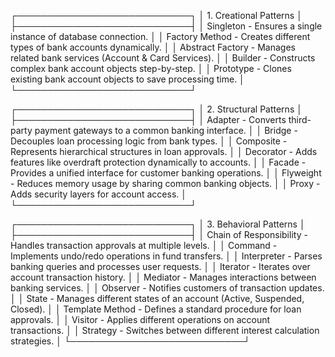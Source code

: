┌────────────────────────────┐
│  1. Creational Patterns   │
├────────────────────────────┤
│ Singleton    - Ensures a single instance of database connection.    │
│ Factory Method - Creates different types of bank accounts dynamically. │
│ Abstract Factory - Manages related bank services (Account & Card Services). │
│ Builder - Constructs complex bank account objects step-by-step. │
│ Prototype - Clones existing bank account objects to save processing time. │
└────────────────────────────┘

┌────────────────────────────┐
│  2. Structural Patterns    │
├────────────────────────────┤
│ Adapter - Converts third-party payment gateways to a common banking interface. │
│ Bridge - Decouples loan processing logic from bank types. │
│ Composite - Represents hierarchical structures in loan approvals. │
│ Decorator - Adds features like overdraft protection dynamically to accounts. │
│ Facade - Provides a unified interface for customer banking operations. │
│ Flyweight - Reduces memory usage by sharing common banking objects. │
│ Proxy - Adds security layers for account access. │
└────────────────────────────┘

┌────────────────────────────┐
│  3. Behavioral Patterns    │
├────────────────────────────┤
│ Chain of Responsibility - Handles transaction approvals at multiple levels. │
│ Command - Implements undo/redo operations in fund transfers. │
│ Interpreter - Parses banking queries and processes user requests. │
│ Iterator - Iterates over account transaction history. │
│ Mediator - Manages interactions between banking services. │
│ Observer - Notifies customers of transaction updates. │
│ State - Manages different states of an account (Active, Suspended, Closed). │
│ Template Method - Defines a standard procedure for loan approvals. │
│ Visitor - Applies different operations on account transactions. │
│ Strategy - Switches between different interest calculation strategies. │
└────────────────────────────┘
